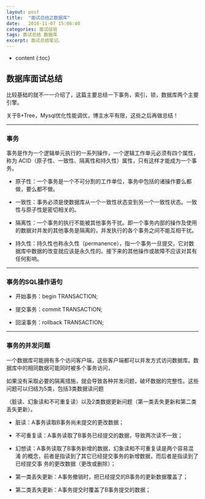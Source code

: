 ```yaml
---
layout: post
title:  "面试总结之数据库"
date:   2016-11-07 15:06:40 
categories: 面试经验
tags: 面试总结 数据库 
excerpt: 面试总结笔记。
---
```


* content
{:toc}

## 数据库面试总结

比较基础的就不一一介绍了，这篇主要总结一下事务，索引，锁，数据库两个主要引擎。

关于B+Tree，Mysql优化性能调优，博主水平有限，这些之后再做总结！

---

### 事务

事务是作为一个逻辑单元执行的一系列操作，一个逻辑工作单元必须有四个属性，称为 ACID（原子性、一致性、隔离性和持久性）属性，只有这样才能成为一个事务。

* 原子性：一个事务是一个不可分割的工作单位，事务中包括的诸操作要么都做，要么都不做。

* 一致性：事务必须是使数据库从一个一致性状态变到另一个一致性状态。一致性与原子性是密切相关的。

* 隔离性：一个事务的执行不能被其他事务干扰。即一个事务内部的操作及使用的数据对并发的其他事务是隔离的，并发执行的各个事务之间不能互相干扰。

* 持久性：持久性也称永久性（permanence），指一个事务一旦提交，它对数据库中数据的改变就应该是永久性的。接下来的其他操作或故障不应该对其有任何影响。

---

### 事务的SQL操作语句

* 开始事务：begin TRANSACTION;

* 提交事务：commit TRANSACTION;

* 回滚事务：rollback TRANSACTION;

---

### 事务的并发问题

一个数据库可能拥有多个访问客户端，这些客户端都可以并发方式访问数据库。数据库中的相同数据可能同时被多个事务访问，

如果没有采取必要的隔离措施，就会导致各种并发问题，破坏数据的完整性。这些问题可以归结为5类，包括3类数据读问题

（脏读、幻象读和不可重复读）以及2类数据更新问题（第一类丢失更新和第二类丢失更新）。

* 脏读：A事务读取B事务尚未提交的更改数据；

* 不可重复读：A事务读取了B事务已经提交的数据，导致两次读不一致；

* 幻想读：A事务读取了B事务新增的数据，幻象读和不可重复读是两个容易混淆 的概念，前者是指读到了其它已经提交事务的新增数据，而后者是指读到了已经提交事 务的更改数据（更改或删除）；

* 第一类丢失更新：A事务撤销时，把已经提交的B事务的更新数据覆盖了；

* 第二类丢失更新：A事务提交时覆盖了B事务提交的数据；


